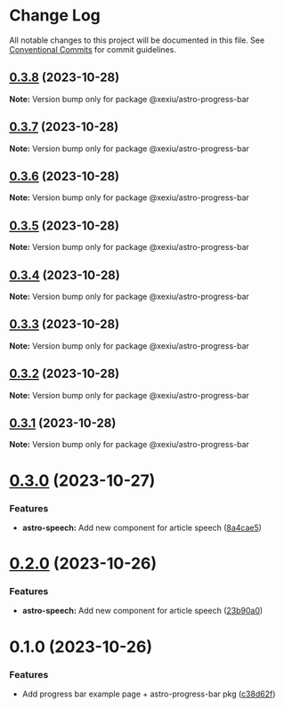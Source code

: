 # Change Log

All notable changes to this project will be documented in this file.
See [Conventional Commits](https://conventionalcommits.org) for commit guidelines.

## [0.3.8](https://github.com/xexiu/astro-components/compare/@xexiu/astro-progress-bar@0.3.7...@xexiu/astro-progress-bar@0.3.8) (2023-10-28)

**Note:** Version bump only for package @xexiu/astro-progress-bar





## [0.3.7](https://github.com/xexiu/astro-components/compare/@xexiu/astro-progress-bar@0.3.6...@xexiu/astro-progress-bar@0.3.7) (2023-10-28)

**Note:** Version bump only for package @xexiu/astro-progress-bar





## [0.3.6](https://github.com/xexiu/astro-components/compare/@xexiu/astro-progress-bar@0.3.5...@xexiu/astro-progress-bar@0.3.6) (2023-10-28)

**Note:** Version bump only for package @xexiu/astro-progress-bar





## [0.3.5](https://github.com/xexiu/astro-components/compare/@xexiu/astro-progress-bar@0.3.4...@xexiu/astro-progress-bar@0.3.5) (2023-10-28)

**Note:** Version bump only for package @xexiu/astro-progress-bar





## [0.3.4](https://github.com/xexiu/astro-components/compare/@xexiu/astro-progress-bar@0.3.3...@xexiu/astro-progress-bar@0.3.4) (2023-10-28)

**Note:** Version bump only for package @xexiu/astro-progress-bar





## [0.3.3](https://github.com/xexiu/astro-components/compare/@xexiu/astro-progress-bar@0.3.2...@xexiu/astro-progress-bar@0.3.3) (2023-10-28)

**Note:** Version bump only for package @xexiu/astro-progress-bar





## [0.3.2](https://github.com/xexiu/astro-components/compare/@xexiu/astro-progress-bar@0.3.1...@xexiu/astro-progress-bar@0.3.2) (2023-10-28)

**Note:** Version bump only for package @xexiu/astro-progress-bar





## [0.3.1](https://github.com/xexiu/astro-components/compare/@xexiu/astro-progress-bar@0.3.0...@xexiu/astro-progress-bar@0.3.1) (2023-10-28)

**Note:** Version bump only for package @xexiu/astro-progress-bar





# [0.3.0](https://github.com/xexiu/astro-components/compare/@xexiu/astro-progress-bar@0.2.0...@xexiu/astro-progress-bar@0.3.0) (2023-10-27)


### Features

* **astro-speech:** Add new component for article speech ([8a4cae5](https://github.com/xexiu/astro-components/commit/8a4cae588530d3ac88f5298f7a2265572d3ef92d))





# [0.2.0](https://github.com/xexiu/astro-components/compare/@xexiu/astro-progress-bar@0.1.0...@xexiu/astro-progress-bar@0.2.0) (2023-10-26)


### Features

* **astro-speech:** Add new component for article speech ([23b90a0](https://github.com/xexiu/astro-components/commit/23b90a0dc9cb946a3511c5a6dc70a16a65b4de3d))





# 0.1.0 (2023-10-26)


### Features

* Add progress bar example page + astro-progress-bar pkg ([c38d62f](https://github.com/xexiu/astro-components/commit/c38d62f54447d9ea5f46c4c6edc1a15557afc1ba))
